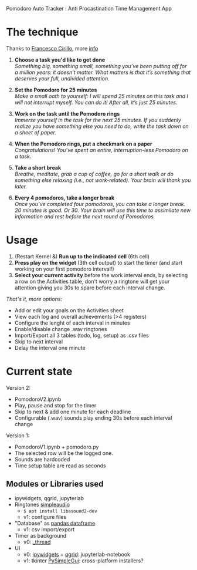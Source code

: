 Pomodoro Auto Tracker : Anti Procastination Time Management App
# The technique
Thanks to [Francesco Cirillo](https://francescocirillo.com/pages/pomodoro-technique), more [info](https://en.wikipedia.org/wiki/Pomodoro_Technique)
1. __Choose a task you'd like to get done__  
_Something big, something small, something you’ve been putting off for a million years: it doesn’t matter. What matters is that it’s something that deserves your full, undivided attention._  

2. __Set the Pomodoro for 25 minutes__  
_Make a small oath to yourself: I will spend 25 minutes on this task and I will not interrupt myself. You can do it! After all, it’s just 25 minutes._  

3. __Work on the task until the Pomodoro rings__  
_Immerse yourself in the task for the next 25 minutes. If you suddenly realize you have something else you need to do, write the task down on a sheet of paper._  

4. __When the Pomodoro rings, put a checkmark on a paper__  
_Congratulations! You’ve spent an entire, interruption-less Pomodoro on a task._  

5. __Take a short break__  
_Breathe, meditate, grab a cup of coffee, go for a short walk or do something else relaxing (i.e., not work-related). Your brain will thank you later._  

6. __Every 4 pomodoros, take a longer break__  
_Once you’ve completed four pomodoros, you can take a longer break. 20 minutes is good. Or 30. Your brain will use this time to assimilate new information and rest before the next round of Pomodoros._  

# Usage

1. (Restart Kernel &) __Run up to the indicated cell__ (6th cell)
2. __Press play on the widget__ (3th cell output) to start the timer (and start working on your first pomodoro interval!)
3. __Select your current activity__ before the work interval ends, by selecting a row on the Activities table, don't worry a ringtone will get your attention giving you 30s to spare before each interval change.  

_That's it, more options:_
   - Add or edit your goals on the Activities sheet 
   - View each log and overall achievements (>4 registers) 
   - Configure the lenght of each interval in minutes 
   - Enable/disable change .wav ringtones 
   - Import/Export all 3 tables (todo, log, setup) as .csv files 
   - Skip to next interval 
   - Delay the interval one minute 

# Current state

Version 2:
- PomodoroV2.ipynb
- Play, pause and stop for the timer
- Skip to next & add one minute for each deadline
- Configurable (.wav) sounds play ending 30s before each interval change

Version 1:
- PomodoroV1.ipynb + pomodoro.py
- The selected row will be the logged one.
- Sounds are hardcoded
- Time setup table are read as seconds

## Modules or Libraries used
- ipywidgets, qgrid, jupyterlab  
- Ringtones [simpleaudio](https://github.com/hamiltron/py-simple-audio)
  - `$ apt install libasound2-dev`
  - v1: configure files
- "Database" as [pandas dataframe](https://pandas.pydata.org/pandas-docs/stable/reference/api/pandas.DataFrame.html)
  - v1: csv import/export
- Timer as background
  - v0: [_thread](https://docs.python.org/3/library/_thread.html)
- UI 
  - v0: [ipywidgets](https://github.com/jupyter-widgets/ipywidgets) + [qgrid](https://github.com/quantopian/qgrid): jupyterlab-notebook  
  - v1: tkinter [PySimpleGui](https://github.com/PySimpleGUI/PySimpleGUI): cross-platform installers?
